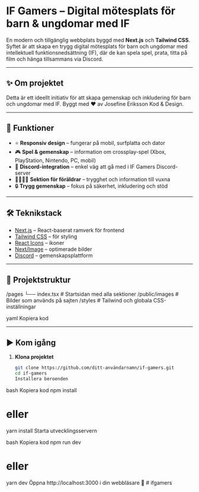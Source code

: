 # IF Gamers – Digital mötesplats för barn & ungdomar med IF

En modern och tillgänglig webbplats byggd med **Next.js** och **Tailwind CSS**.  
Syftet är att skapa en trygg digital mötesplats för barn och ungdomar med intellektuell funktionsnedsättning (IF), där de kan spela spel, prata, titta på film och hänga tillsammans via Discord.

---

## ✨ Om projektet

Detta är ett ideellt initiativ för att skapa gemenskap och inkludering för barn och ungdomar med IF.
Byggt med ❤️ av Josefine Eriksson Kod & Design.

---

## 🚀 Funktioner

- ⭐ **Responsiv design** – fungerar på mobil, surfplatta och dator
- 🎮 **Spel & gemenskap** – information om crossplay-spel (Xbox, PlayStation, Nintendo, PC, mobil)
- 💬 **Discord-integration** – enkel väg att gå med i IF Gamers Discord-server
- 👨‍👩‍👧‍👦 **Sektion för föräldrar** – trygghet och information till vuxna
- 🔒 **Trygg gemenskap** – fokus på säkerhet, inkludering och stöd

---

## 🛠️ Teknikstack

- [Next.js](https://nextjs.org/) – React-baserat ramverk för frontend
- [Tailwind CSS](https://tailwindcss.com/) – för styling
- [React Icons](https://react-icons.github.io/react-icons/) – ikoner
- [Next/Image](https://nextjs.org/docs/api-reference/next/image) – optimerade bilder
- [Discord](https://discord.com/) – gemenskapsplattform

---

## 📂 Projektstruktur

/pages
└── index.tsx # Startsidan med alla sektioner
/public/images # Bilder som används på sajten
/styles # Tailwind och globala CSS-inställningar

yaml
Kopiera kod

---

## ▶️ Kom igång

1. **Klona projektet**
   ```bash
   git clone https://github.com/ditt-användarnamn/if-gamers.git
   cd if-gamers
   Installera beroenden
   ```

bash
Kopiera kod
npm install

# eller

yarn install
Starta utvecklingsservern

bash
Kopiera kod
npm run dev

# eller

yarn dev
Öppna http://localhost:3000 i din webbläsare 🎉
#   i f g a m e r s  
 